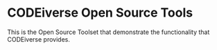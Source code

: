 # CODEiverse Open Source Tools

This is the Open Source Toolset that demonstrate the functionality
that CODEiverse provides.
